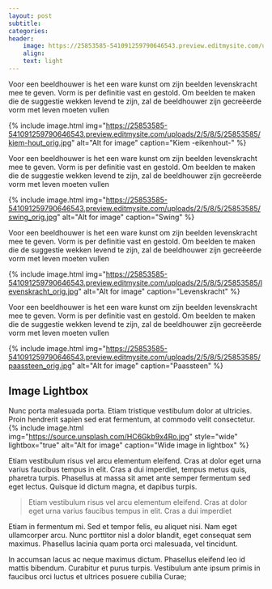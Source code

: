 ```yaml
---
layout: post
subtitle:
categories:
header:
    image: https://25853585-541091259790646543.preview.editmysite.com/uploads/2/5/8/5/25853585/img-3944_orig.jpg
    align:
    text: light
---
```


Voor een beeldhouwer is het een ware kunst om zijn beelden levenskracht mee te geven. Vorm is per definitie vast en gestold. Om beelden te maken die de suggestie wekken levend te zijn, zal de beeldhouwer zijn gecreëerde vorm met leven moeten vullen

{% include image.html img="https://25853585-541091259790646543.preview.editmysite.com/uploads/2/5/8/5/25853585/kiem-hout_orig.jpg" alt="Alt for image" caption="Kiem -eikenhout-" %}

Voor een beeldhouwer is het een ware kunst om zijn beelden levenskracht mee te geven. Vorm is per definitie vast en gestold. Om beelden te maken die de suggestie wekken levend te zijn, zal de beeldhouwer zijn gecreëerde vorm met leven moeten vullen

{% include image.html img="https://25853585-541091259790646543.preview.editmysite.com/uploads/2/5/8/5/25853585/swing_orig.jpg" alt="Alt for image" caption="Swing" %}

Voor een beeldhouwer is het een ware kunst om zijn beelden levenskracht mee te geven. Vorm is per definitie vast en gestold. Om beelden te maken die de suggestie wekken levend te zijn, zal de beeldhouwer zijn gecreëerde vorm met leven moeten vullen

{% include image.html img="https://25853585-541091259790646543.preview.editmysite.com/uploads/2/5/8/5/25853585/levenskracht_orig.jpg" alt="Alt for image" caption="Levenskracht" %}

Voor een beeldhouwer is het een ware kunst om zijn beelden levenskracht mee te geven. Vorm is per definitie vast en gestold. Om beelden te maken die de suggestie wekken levend te zijn, zal de beeldhouwer zijn gecreëerde vorm met leven moeten vullen

{% include image.html img="https://25853585-541091259790646543.preview.editmysite.com/uploads/2/5/8/5/25853585/paassteen_orig.jpg" alt="Alt for image" caption="Paassteen" %}

## Image Lightbox
Nunc porta malesuada porta. Etiam tristique vestibulum dolor at ultricies. Proin hendrerit sapien sed erat fermentum, at commodo velit consectetur.
{% include image.html img="https://source.unsplash.com/HC6Gkb9x4Ro.jpg" style="wide" lightbox="true" alt="Alt for image" caption="Wide image in lightbox" %}

Etiam vestibulum risus vel arcu elementum eleifend. Cras at dolor eget urna varius faucibus tempus in elit. Cras a dui imperdiet, tempus metus quis, pharetra turpis. Phasellus at massa sit amet ante semper fermentum sed eget lectus. Quisque id dictum magna, et dapibus turpis.

> Etiam vestibulum risus vel arcu elementum eleifend. Cras at dolor eget urna varius faucibus tempus in elit. Cras a dui imperdiet

Etiam in fermentum mi. Sed et tempor felis, eu aliquet nisi. Nam eget ullamcorper arcu. Nunc porttitor nisl a dolor blandit, eget consequat sem maximus. Phasellus lacinia quam porta orci malesuada, vel tincidunt.

In accumsan lacus ac neque maximus dictum. Phasellus eleifend leo id mattis bibendum. Curabitur et purus turpis. Vestibulum ante ipsum primis in faucibus orci luctus et ultrices posuere cubilia Curae;
